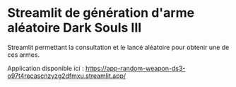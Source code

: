 # Streamlit de génération d'arme aléatoire Dark Souls III
Streamlit permettant la consultation et le lancé aléatoire pour obtenir une de ces armes.

Application disponible ici : https://app-random-weapon-ds3-o97t4recascnzyzg2dfmxu.streamlit.app/
